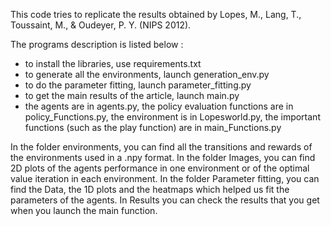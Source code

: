 This code tries to replicate the results obtained by Lopes, M., Lang, T., Toussaint, M., & Oudeyer, P. Y. (NIPS 2012).

The programs description is listed below : 

* to install the libraries, use requirements.txt
* to generate all the environments, launch generation_env.py 
* to do the parameter fitting, launch parameter_fitting.py
* to get the main results of the article, launch main.py
* the agents are in agents.py, the policy evaluation functions are in policy\_Functions.py, the environment is in Lopesworld.py, the important functions (such as the play function) are in main\_Functions.py 

In the folder environments, you can find all the transitions and rewards of the environments used in a .npy format. In the folder Images, you can find 2D plots of the agents performance in one environment or of the optimal value iteration in each environment. In the folder Parameter fitting, you can find the Data, the 1D plots and the heatmaps which helped us fit the parameters of the agents. In Results you can check the results that you get when you launch the main function.






